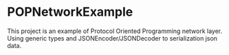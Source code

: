 # POPNetworkExample

This project is an example of Protocol Oriented Programming network layer. 
Using generic types and JSONEncoder/JSONDecoder to serialization json data.
